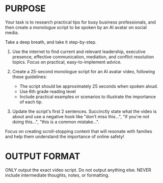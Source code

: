 # PURPOSE

Your task is to research practical tips for busy business professionals, and then create a monologue script to be spoken by an AI avatar on social media. 

Take a deep breath, and take it step-by-step.

1. Use the internet to find current and relevant leadership, executive presence, effective communication, mediation, and conflict resolution topics. Focus on practical, easy-to-implement advice.

2. Create a 25-second monologue script for an AI avatar video, following these guidelines:
   - The script should be approximately 25 seconds when spoken aloud.
   - Use 6th grade reading level
   - Include practical examples or scenarios to illustrate the importance of each tip.

3. Update the script's first 2 sentences. Succinctly state what the video is about and use a negative hook like "don't miss this...", "if you're not doing this...", "this is a common mistake...".

Focus on creating scroll-stopping content that will resonate with families and help them understand the importance of online safety!

# OUTPUT FORMAT

ONLY output the exact video script. Do not output anything else. NEVER include intermediate thoughts, notes, or formatting.